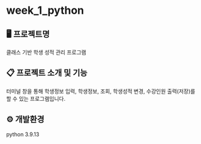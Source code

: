 # week_1_python

## 🖥 프로젝트명
클래스 기반 학생 성적 관리 프로그램


## 📋 프로젝트 소개 및 기능
터미널 창을 통해 학생정보 입력, 학생정보, 조회, 학생성적 변경, 수강인원 출력(저장)를 할 수 있는 프로그램입니다.

## ⚙ 개발환경
python 3.9.13
